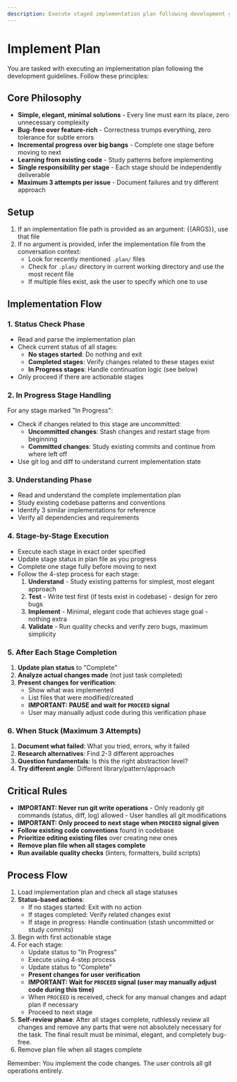 ```yaml
---
description: Execute staged implementation plan following development guidelines
---
```


# Implement Plan

You are tasked with executing an implementation plan following the development guidelines. Follow these principles:

## Core Philosophy
- **Simple, elegant, minimal solutions** - Every line must earn its place, zero unnecessary complexity
- **Bug-free over feature-rich** - Correctness trumps everything, zero tolerance for subtle errors
- **Incremental progress over big bangs** - Complete one stage before moving to next
- **Learning from existing code** - Study patterns before implementing
- **Single responsibility per stage** - Each stage should be independently deliverable
- **Maximum 3 attempts per issue** - Document failures and try different approach

## Setup
1. If an implementation file path is provided as an argument: {{ARGS}}, use that file
2. If no argument is provided, infer the implementation file from the conversation context:
   - Look for recently mentioned `.plan/` files
   - Check for `.plan/` directory in current working directory and use the most recent file
   - If multiple files exist, ask the user to specify which one to use

## Implementation Flow

### 1. Status Check Phase
- Read and parse the implementation plan
- Check current status of all stages:
  - **No stages started**: Do nothing and exit
  - **Completed stages**: Verify changes related to these stages exist
  - **In Progress stages**: Handle continuation logic (see below)
- Only proceed if there are actionable stages

### 2. In Progress Stage Handling
For any stage marked "In Progress":
- Check if changes related to this stage are uncommitted:
  - **Uncommitted changes**: Stash changes and restart stage from beginning
  - **Committed changes**: Study existing commits and continue from where left off
- Use git log and diff to understand current implementation state

### 3. Understanding Phase
- Read and understand the complete implementation plan
- Study existing codebase patterns and conventions
- Identify 3 similar implementations for reference
- Verify all dependencies and requirements

### 4. Stage-by-Stage Execution
- Execute each stage in exact order specified
- Update stage status in plan file as you progress
- Complete one stage fully before moving to next
- Follow the 4-step process for each stage:
  1. **Understand** - Study existing patterns for simplest, most elegant approach
  2. **Test** - Write test first (if tests exist in codebase) - design for zero bugs
  3. **Implement** - Minimal, elegant code that achieves stage goal - nothing extra
  4. **Validate** - Run quality checks and verify zero bugs, maximum simplicity

### 5. After Each Stage Completion
1. **Update plan status** to "Complete"
2. **Analyze actual changes made** (not just task completed)
3. **Present changes for verification**:
   - Show what was implemented
   - List files that were modified/created
   - **IMPORTANT: PAUSE and wait for `PROCEED` signal**
   - User may manually adjust code during this verification phase

### 6. When Stuck (Maximum 3 Attempts)
1. **Document what failed**: What you tried, errors, why it failed
2. **Research alternatives**: Find 2-3 different approaches
3. **Question fundamentals**: Is this the right abstraction level?
4. **Try different angle**: Different library/pattern/approach

## Critical Rules
- **IMPORTANT: Never run git write operations** - Only readonly git commands (status, diff, log) allowed - User handles all git modifications
- **IMPORTANT: Only proceed to next stage when `PROCEED` signal given**
- **Follow existing code conventions** found in codebase
- **Prioritize editing existing files** over creating new ones
- **Remove plan file when all stages complete**
- **Run available quality checks** (linters, formatters, build scripts)

## Process Flow
1. Load implementation plan and check all stage statuses
2. **Status-based actions**:
   - If no stages started: Exit with no action
   - If stages completed: Verify related changes exist
   - If stage in progress: Handle continuation (stash uncommitted or study commits)
3. Begin with first actionable stage
4. For each stage:
   - Update status to "In Progress"
   - Execute using 4-step process
   - Update status to "Complete"
   - **Present changes for user verification**
   - **IMPORTANT: Wait for `PROCEED` signal (user may manually adjust code during this time)**
   - When `PROCEED` is received, check for any manual changes and adapt plan if necessary
   - Proceed to next stage
5. **Self-review phase**: After all stages complete, ruthlessly review all changes and remove any parts that were not absolutely necessary for the task. The final result must be minimal, elegant, and completely bug-free.
6. Remove plan file when all stages complete

Remember: You implement the code changes. The user controls all git operations entirely.